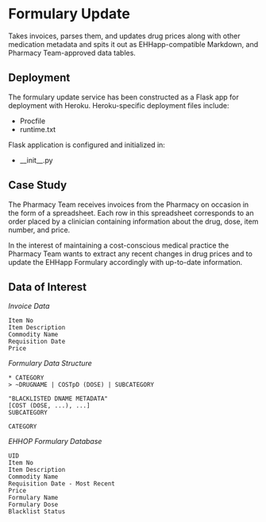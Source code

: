 Formulary Update
================

Takes invoices, parses them, and updates drug prices along with other medication metadata and spits it out as EHHapp-compatible Markdown, and Pharmacy Team-approved data tables.

Deployment
----------

The formulary update service has been constructed as a Flask app for deployment with Heroku. Heroku-specific deployment files include:

* Procfile
* runtime.txt

Flask application is configured and initialized in:

* \_\_init\_\_.py

Case Study
----------

The Pharmacy Team receives invoices from the Pharmacy on occasion in the form
of a spreadsheet. Each row in this spreadsheet corresponds to an order placed by
a clinician containing information about the drug, dose, item number, and price.

In the interest of maintaining a cost-conscious medical practice the Pharmacy
Team wants to extract any recent changes in drug prices and to update the
EHHapp Formulary accordingly with up-to-date information.

Data of Interest
----------------

_Invoice Data_

```
Item No
Item Description
Commodity Name
Requisition Date
Price
```

_Formulary Data Structure_

```
* CATEGORY
> ~DRUGNAME | COSTpD (DOSE) | SUBCATEGORY
```

```
"BLACKLISTED DNAME METADATA"
[COST (DOSE, ...), ...]
SUBCATEGORY

CATEGORY
```

_EHHOP Formulary Database_

```
UID
Item No
Item Description
Commodity Name
Requisition Date - Most Recent
Price
Formulary Name
Formulary Dose
Blacklist Status
```
